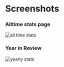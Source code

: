   
# Screenshots

### Alltime stats page
![all time stats](https://user-images.githubusercontent.com/26875858/182411134-956f43fb-3aa0-4211-8ba1-08363414961a.png)

### Year in Review
![yearly stats](https://user-images.githubusercontent.com/26875858/182411806-a9363fad-ab95-4e8c-a39e-44a344b62d6e.png)

